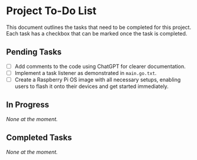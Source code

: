 # Project To-Do List

This document outlines the tasks that need to be completed for this project. Each task has a checkbox that can be marked once the task is completed.

## Pending Tasks

- [ ] Add comments to the code using ChatGPT for clearer documentation.
- [ ] Implement a task listener as demonstrated in `main.go.txt`.
- [ ] Create a Raspberry Pi OS image with all necessary setups, enabling users to flash it onto their devices and get started immediately.

## In Progress

_None at the moment._

## Completed Tasks

_None at the moment._
